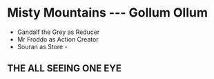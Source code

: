# Misty Mountains --- Gollum Ollum 

- Gandalf the Grey as Reducer
- Mr Froddo as Action Creator
- Souran as Store - 

## THE ALL SEEING ONE EYE

